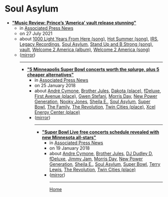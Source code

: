 # Soul Asylum

 - [**"Music Review: Prince’s ‘America’ vault release stunning"**](https://apnews.com/article/entertainment-music-arts-and-entertainment-prince-207c2f0de99ff17f62e02a1e48c63b8c)<ul><li>in [Associated Press News](https://apnews.com/)</li><li>on 27 July 2021</li><li>about [1000 Light Years From Here (song)](../../topics/song/1000-light-years-from-here/index.md), [Hot Summer (song)](../../topics/song/hot-summer/index.md), [IRS](../../topics/irs/index.md), [Legacy Recordings](../../topics/legacy-recordings/index.md), [Soul Asylum](../../topics/soul-asylum/index.md), [Stand Up and B Strong (song)](../../topics/song/stand-up-and-b-strong/index.md), [vault](../../topics/vault/index.md), [Welcome 2 America (album)](../../topics/album/welcome-2-america/index.md), [Welcome 2 America (song)](../../topics/song/welcome-2-america/index.md)</li><li>([mirror](https://web.archive.org/web/*/https://apnews.com/article/entertainment-music-arts-and-entertainment-prince-207c2f0de99ff17f62e02a1e48c63b8c))</li><ul>

----

 - [**"5 Minneapolis Super Bowl concerts worth the splurge, plus 5 cheaper alternatives"**](https://apnews.com/b5354fb801f94674abaf28203dd6eec2)<ul><li>in [Associated Press News](https://apnews.com/)</li><li>on 25 January 2018</li><li>about [André Cymone](../../topics/andr-cymone/index.md), [Brother Jules](../../topics/brother-jules/index.md), [Dakota (place)](../../topics/place/dakota/index.md), [fDeluxe](../../topics/fdeluxe/index.md), [First Avenue (place)](../../topics/place/first-avenue/index.md), [Gwen Stefani](../../topics/gwen-stefani/index.md), [Morris Day](../../topics/morris-day/index.md), [New Power Generation](../../topics/new-power-generation/index.md), [Nooky Jones](../../topics/nooky-jones/index.md), [Sheila E.](../../topics/sheila-e/index.md), [Soul Asylum](../../topics/soul-asylum/index.md), [Super Bowl](../../topics/super-bowl/index.md), [The Family](../../topics/the-family/index.md), [The Revolution](../../topics/the-revolution/index.md), [Twin Cities (place)](../../topics/place/twin-cities/index.md), [Xcel Energy Center (place)](../../topics/place/xcel-energy-center/index.md)</li><li>([mirror](https://web.archive.org/web/*/https://apnews.com/b5354fb801f94674abaf28203dd6eec2))</li><ul>

----

 - [**"Super Bowl Live free concerts schedule revealed with new Minnesota all-stars"**](https://apnews.com/359610d132dc4676a00e9e4da420ecaf)<ul><li>in [Associated Press News](https://apnews.com/)</li><li>on 19 January 2018</li><li>about [Andre Cymone](../../topics/andre-cymone/index.md), [Brother Jules](../../topics/brother-jules/index.md), [DJ Dudley D](../../topics/dj-dudley-d/index.md), [fDeluxe](../../topics/fdeluxe/index.md), [Jimmy Jam](../../topics/jimmy-jam/index.md), [Morris Day](../../topics/morris-day/index.md), [New Power Generation](../../topics/new-power-generation/index.md), [Sheila E.](../../topics/sheila-e/index.md), [Soul Asylum](../../topics/soul-asylum/index.md), [Super Bowl](../../topics/super-bowl/index.md), [Terry Lewis](../../topics/terry-lewis/index.md), [The Revolution](../../topics/the-revolution/index.md), [Twin Cities (place)](../../topics/place/twin-cities/index.md)</li><li>([mirror](https://web.archive.org/web/*/https://apnews.com/359610d132dc4676a00e9e4da420ecaf))</li><ul>

----

[Home](../index.md)

